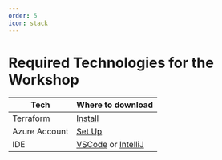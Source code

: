 ```yaml
---
order: 5
icon: stack
---
```

# Required Technologies for the Workshop

| Tech          | Where to download                                                    |
|---------------|----------------------------------------------------------------------|
| Terraform     | [Install](https://developer.hashicorp.com/terraform/install)         |
| Azure Account | [Set Up](https://azure.microsoft.com/en-us/get-started/azure-portal) |
| IDE           | [VSCode](https://code.visualstudio.com/) or [IntelliJ](https://www.jetbrains.com/idea/download)             |